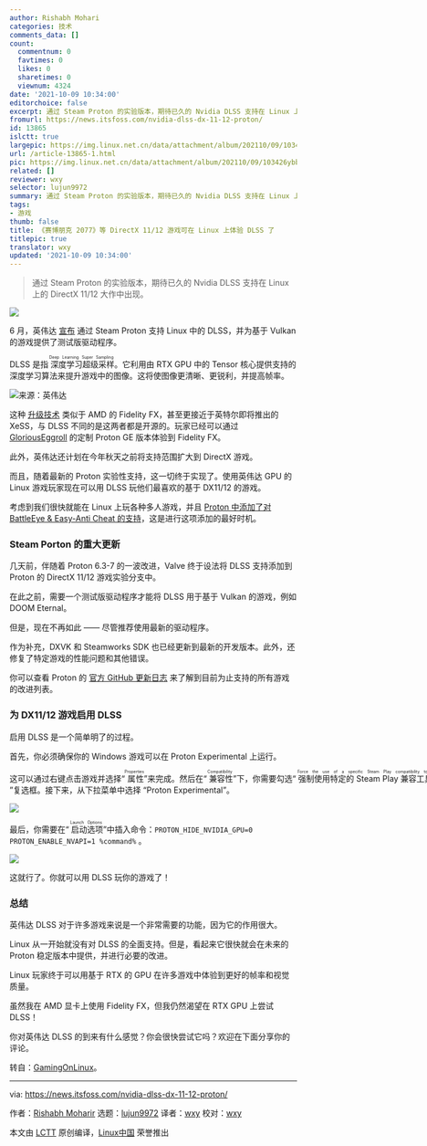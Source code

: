 ```yaml
---
author: Rishabh Mohari
categories: 技术
comments_data: []
count:
  commentnum: 0
  favtimes: 0
  likes: 0
  sharetimes: 0
  viewnum: 4324
date: '2021-10-09 10:34:00'
editorchoice: false
excerpt: 通过 Steam Proton 的实验版本，期待已久的 Nvidia DLSS 支持在 Linux 上的 DirectX 11/12 大作中出现。
fromurl: https://news.itsfoss.com/nvidia-dlss-dx-11-12-proton/
id: 13865
islctt: true
largepic: https://img.linux.net.cn/data/attachment/album/202110/09/103426ybb6ybxcletltgt1.png
url: /article-13865-1.html
pic: https://img.linux.net.cn/data/attachment/album/202110/09/103426ybb6ybxcletltgt1.png.thumb.jpg
related: []
reviewer: wxy
selector: lujun9972
summary: 通过 Steam Proton 的实验版本，期待已久的 Nvidia DLSS 支持在 Linux 上的 DirectX 11/12 大作中出现。
tags:
- 游戏
thumb: false
title: 《赛博朋克 2077》等 DirectX 11/12 游戏可在 Linux 上体验 DLSS 了
titlepic: true
translator: wxy
updated: '2021-10-09 10:34:00'
---
```



> 
> 通过 Steam Proton 的实验版本，期待已久的 Nvidia DLSS 支持在 Linux 上的 DirectX 11/12 大作中出现。
> 
> 
> 


![](https://img.linux.net.cn/data/attachment/album/202110/09/103426ybb6ybxcletltgt1.png)


6 月，英伟达 [宣布](https://www.nvidia.com/en-us/geforce/news/june-2021-rtx-dlss-game-update/) 通过 Steam Proton 支持 Linux 中的 DLSS，并为基于 Vulkan 的游戏提供了测试版驱动程序。


DLSS 是指<ruby> 深度学习超级采样 <rt>  Deep Learning Super Sampling </rt></ruby>。它利用由 RTX GPU 中的 Tensor 核心提供支持的深度学习算法来提升游戏中的图像。这将使图像更清晰、更锐利，并提高帧率。


![来源：英伟达](https://img.linux.net.cn/data/attachment/album/202110/09/103427iyuncn4ubosyzei9.jpg)


这种 [升级技术](https://news.itsfoss.com/intel-xess-open-source/) 类似于 AMD 的 Fidelity FX，甚至更接近于英特尔即将推出的 XeSS，与 DLSS 不同的是这两者都是开源的。玩家已经可以通过 [GloriousEggroll](https://github.com/GloriousEggroll/proton-ge-custom) 的定制 Proton GE 版本体验到 Fidelity FX。


此外，英伟达还计划在今年秋天之前将支持范围扩大到 DirectX 游戏。


而且，随着最新的 Proton 实验性支持，这一切终于实现了。使用英伟达 GPU 的 Linux 游戏玩家现在可以用 DLSS 玩他们最喜欢的基于 DX11/12 的游戏。


考虑到我们很快就能在 Linux 上玩各种多人游戏，并且 [Proton 中添加了对 BattleEye & Easy-Anti Cheat 的支持](https://news.itsfoss.com/easy-anti-cheat-linux/)，这是进行这项添加的最好时机。


### Steam Porton 的重大更新


几天前，伴随着 Proton 6.3-7 的一波改进，Valve 终于设法将 DLSS 支持添加到 Proton 的 DirectX 11/12 游戏实验分支中。


在此之前，需要一个测试版驱动程序才能将 DLSS 用于基于 Vulkan 的游戏，例如 DOOM Eternal。


但是，现在不再如此 —— 尽管推荐使用最新的驱动程序。


作为补充，DXVK 和 Steamworks SDK 也已经更新到最新的开发版本。此外，还修复了特定游戏的性能问题和其他错误。


你可以查看 Proton 的 [官方 GitHub 更新日志](https://github.com/ValveSoftware/Proton/wiki/Changelog) 来了解到目前为止支持的所有游戏的改进列表。


### 为 DX11/12 游戏启用 DLSS


启用 DLSS 是一个简单明了的过程。


首先，你必须确保你的 Windows 游戏可以在 Proton Experimental 上运行。


这可以通过右键点击游戏并选择“<ruby> 属性 <rt>  Properties </rt></ruby>”来完成。然后在“<ruby> 兼容性 <rt>  Compatibility </rt></ruby>”下，你需要勾选“<ruby> 强制使用特定的 Steam Play 兼容工具 <rt>  Force the use of a specific Steam Play compatibility tool </rt></ruby>”复选框。接下来，从下拉菜单中选择 “Proton Experimental”。


![](https://img.linux.net.cn/data/attachment/album/202110/09/103428ulo7xjkjlhemnrz7.png)


最后，你需要在“<ruby> 启动选项 <rt>  Launch Options </rt></ruby>”中插入命令：`PROTON_HIDE_NVIDIA_GPU=0 PROTON_ENABLE_NVAPI=1 %command%` 。


![](https://img.linux.net.cn/data/attachment/album/202110/09/103428uayj119c888hoo7g.png)


这就行了。你就可以用 DLSS 玩你的游戏了！


### 总结


英伟达 DLSS 对于许多游戏来说是一个非常需要的功能，因为它的作用很大。


Linux 从一开始就没有对 DLSS 的全面支持。但是，看起来它很快就会在未来的 Proton 稳定版本中提供，并进行必要的改进。


Linux 玩家终于可以用基于 RTX 的 GPU 在许多游戏中体验到更好的帧率和视觉质量。


虽然我在 AMD 显卡上使用 Fidelity FX，但我仍然渴望在 RTX GPU 上尝试 DLSS！


你对英伟达 DLSS 的到来有什么感觉？你会很快尝试它吗？欢迎在下面分享你的评论。


转自：[GamingOnLinux](https://www.gamingonlinux.com/2021/10/proton-experimental-expands-nvidia-dlss-support-on-linux-to-directx-11-titles)。




---


via: <https://news.itsfoss.com/nvidia-dlss-dx-11-12-proton/>


作者：[Rishabh Moharir](https://news.itsfoss.com/author/rishabh/) 选题：[lujun9972](https://github.com/lujun9972) 译者：[wxy](https://github.com/wxy) 校对：[wxy](https://github.com/wxy)


本文由 [LCTT](https://github.com/LCTT/TranslateProject) 原创编译，[Linux中国](https://linux.cn/) 荣誉推出